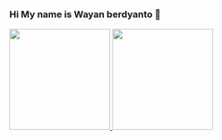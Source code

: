 ### Hi My name is Wayan berdyanto 👋

<p align="left">
<a href="https://github.com/wayanberdyanto">
  <img height="180em" src="https://github-readme-stats-eight-theta.vercel.app/api?username=wayanberdyanto&show_icons=true&theme=algolia&include_all_commits=true&count_private=true"/>
  <img height="180em" src="https://github-readme-stats-eight-theta.vercel.app/api/top-langs/?username=wayanberdyanto&layout=compact&langs_count=8&theme=algolia"/>
</a>
</p>
